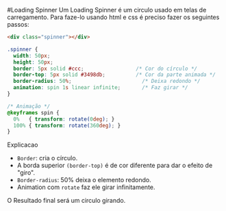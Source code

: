 #Loading Spinner
Um Loading Spinner é um circulo usado em telas de carregamento. Para faze-lo usando html e css é preciso fazer os seguintes passos:

```Html
<div class="spinner"></div>
```

```Css
.spinner {
  width: 50px;
  height: 50px;
  border: 5px solid #ccc;                 /* Cor do círculo */
  border-top: 5px solid #3498db;          /* Cor da parte animada */
  border-radius: 50%;                       /* Deixa redondo */
  animation: spin 1s linear infinite;       /* Faz girar */
}

/* Animação */
@keyframes spin {
  0%   { transform: rotate(0deg); }
  100% { transform: rotate(360deg); }
}
```
Explicacao
- ```Border```: cria o círculo.
- A borda superior ```(border-top)``` é de cor diferente para dar o efeito de "giro".
- ```Border-radius```: 50% deixa o elemento redondo.
- Animation com ```rotate``` faz ele girar infinitamente.

O Resultado final será um circulo girando.